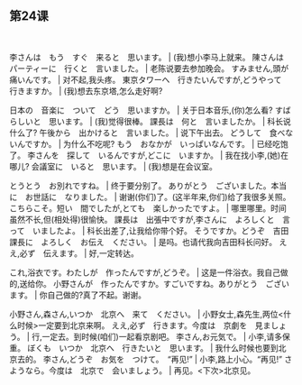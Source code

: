 ## 第24课
 


李さんは　もう　すぐ　来ると　思います。  |  (我)想小李马上就来。
陳さんは　パーティーに　行くと　言いました。  |  老陈说要去参加晚会。
すみません,頭が　痛いんです。  |  对不起,我头疼。
東京タワーへ　行きたいんですが,どうやって　行きますか。  |  (我)想去东京塔,怎么走好啊?


日本の　音楽に　ついて　どう　思いますか。  |  关于日本音乐,(你)怎么看?
すばらしいと　思います。  |  (我)觉得很棒。
課長は　何と　言いましたか。  |  科长说什么了?
午後から　出かけると　言いました。  |  说下午出去。
どうして　食べないんですか。  |  为什么不吃呢?
もう　おなかが　いっぱいなんです。  |  已经吃饱了。
李さんを　探して　いるんですが,どこに　いますか。  |  我在找小李,(她)在哪儿?
会議室に　いると　思います。  |  (我)想是在会议室。


とうとう　お別れですね。  |  终于要分别了。
ありがとう　ございました。本当に　お世話に　なりました。  |  谢谢(你们)了。(这半年来,你们)给了我很多关照。
こちらこそ。短い　間でしたが,とても　楽しかったですよ。  |  哪里哪里。时间虽然不长,但(相处得)很愉快。
課長は　出張中ですが,李さんに　よろしくと　言って　いましたよ。  |  科长出差了,让我给你带个好。
そうですか。どうぞ　吉田課長に　よろしく　お伝え　ください。  |  是吗。也请代我向吉田科长问好。
ええ,必ず　伝えます。  |  好,一定转达。


これ,浴衣です。わたしが　作ったんですが,どうぞ。  |  这是一件浴衣。我自己做的,送给你。
小野さんが　作ったんですか。すごいですね。ありがとう　ございます。  |  你自己做的?真了不起。谢谢。


小野さん,森さん,いつか　北京へ　来て　ください。  |  小野女士,森先生,两位<什么时候>一定要到北京来啊。
ええ,必ず　行きます。今度は　京劇を　見ましょう。  |  行,一定去。到时候(咱们)一起看京剧吧。
李さん,お元気で。  |  小李,请多保重。
ぼくも　いつか　北京へ　行きたいと　思います。  |  我什么时候也要到北京去的。
李さん,どうぞ　お気を　つけて。　“再见!”  |  小李,路上小心。“再见!”
さようなら。今度は　北京で　会いましょう。  |  再见。<下次>北京见。